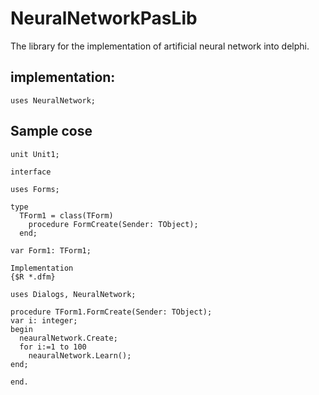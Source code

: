 # NeuralNetworkPasLib
The library for the implementation of artificial neural network into delphi.

## implementation:
```
uses NeuralNetwork;
```
## Sample cose

```
unit Unit1;

interface

uses Forms;

type
  TForm1 = class(TForm)
    procedure FormCreate(Sender: TObject);
  end;

var Form1: TForm1;

Implementation
{$R *.dfm}

uses Dialogs, NeuralNetwork;

procedure TForm1.FormCreate(Sender: TObject);
var i: integer;
begin
  neauralNetwork.Create;
  for i:=1 to 100
    neauralNetwork.Learn();
end;

end.
```
